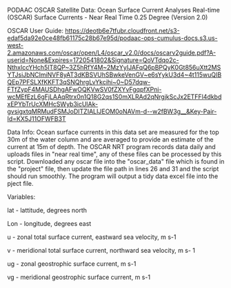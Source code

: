 PODAAC OSCAR Satellite Data:
Ocean Surface Current Analyses Real-time (OSCAR) Surface Currents - Near Real Time 0.25 Degree (Version 2.0)

OSCAR User Guide:
https://deotb6e7tfubr.cloudfront.net/s3-edaf5da92e0ce48fb61175c28b67e95d/podaac-ops-cumulus-docs.s3.us-west-2.amazonaws.com/oscar/open/L4/oscar_v2.0/docs/oscarv2guide.pdf?A-userid=None&Expires=1720541802&Signature=QoVTdqo2c-NthxlccYHch5IT8QP~3Z5hRfY4M~2MzYyIJAFqQ6pBPQyK0Gt856uXtt2MSYTJsiJbNCImiNVF8yAT3dKBSVUhSBwkeVenGV~e6sYykU3d4~4t115wuQIBQEp7PFSLXfKKFT3qSNQhrgLvYkcihi~0~D57dqw-FTfZypF4MAUSDhgAFwOQKVwSV0fZXYvFgqpfXPni-wcMEfEzL6gFjLAAqRtrx0n1Q18G2qs1S0mXLRAd2qNrgjkScJx2ETFFl4dkbdxEPYbTrUcXMHcSWyb3icUlAk-gvsigxtqMRMudFSMJoDITZIALIJEOM0oNAVm-d--w2fBW3g__&Key-Pair-Id=KX5J11OFWFB3T

Data Info:
Ocean surface currents in this data set are measured for the top 30m of the water column and are averaged to provide an estimate of the current at 15m of depth. The OSCAR NRT program records data daily and uploads files in "near real time", any of these files can be processed by this script. Downloaded any oscar file into the "oscar_data" file which is found in the "project" file, then update the file path in lines 26 and 31 and the script should run smoothly. The program will output a tidy data excel file into the pject file.

Variables:

lat - lattitude, degrees north

Lon - longitude, degrees east

u   - zonal total surface current, eastward sea velocity, m s-1

v   - meridional total surface current, northward sea velocity, m s- 1

ug  - zonal geostrophic surface current, m s-1

vg  - meridional geostrophic surface current, m s-1
